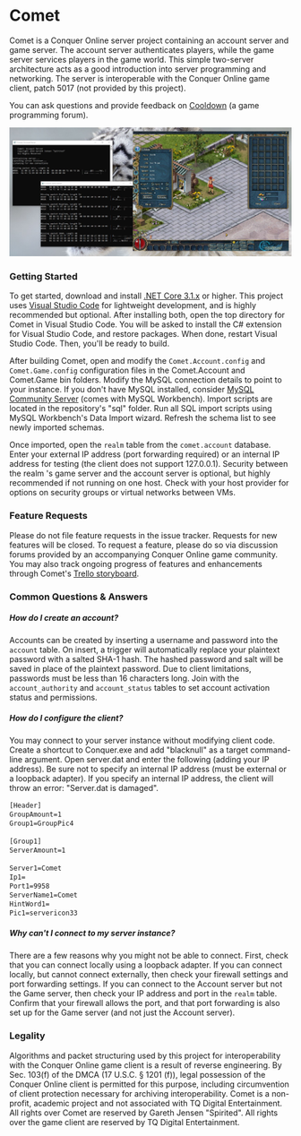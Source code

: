 # Comet
Comet is a Conquer Online server project containing an account server and game server. The account server authenticates players, while the game server services players in the game world. This simple two-server architecture acts as a good introduction into server programming and networking. The server is interoperable with the Conquer Online game client, patch 5017 (not provided by this project). 

You can ask questions and provide feedback on [Cooldown](https://cooldown.io/topic/32-comet-open-source-conquer-online-server/) (a game programming forum).

![Example Picture](/img/example.jpg)

### Getting Started
To get started, download and install [.NET Core 3.1.x](https://dotnet.microsoft.com/download/dotnet-core/3.1) or higher. This project uses [Visual Studio Code](https://code.visualstudio.com/) for lightweight development, and is highly recommended but optional. After installing both, open the top directory for Comet in Visual Studio Code. You will be asked to install the C# extension for Visual Studio Code, and restore packages. When done, restart Visual Studio Code. Then, you'll be ready to build.

After building Comet, open and modify the `Comet.Account.config` and `Comet.Game.config` configuration files in the Comet.Account and Comet.Game bin folders. Modify the MySQL connection details to point to your instance. If you don't have MySQL installed, consider [MySQL Community Server](https://dev.mysql.com/downloads/mysql/) (comes with MySQL Workbench). Import scripts are located in the repository's "sql" folder. Run all SQL import scripts using MySQL Workbench's Data Import wizard. Refresh the schema list to see newly imported schemas. 

Once imported, open the `realm` table from the `comet.account` database. Enter your external IP address (port forwarding required) or an internal IP address for testing (the client does not support 127.0.0.1). Security between the realm 's game server and the account server is optional, but highly recommended if not running on one host. Check with your host provider for options on security groups or virtual networks between VMs.

### Feature Requests

Please do not file feature requests in the issue tracker. Requests for new features will be closed. To request a feature, please do so via discussion forums provided by an accompanying Conquer Online game community. You may also track ongoing progress of features and enhancements through Comet's [Trello storyboard](https://trello.com/b/tb8ChBlF/comet). 

### Common Questions & Answers

##### How do I create an account?

Accounts can be created by inserting a username and password into the `account` table. On insert, a trigger will automatically replace your plaintext password with a salted SHA-1 hash. The hashed password and salt will be saved in place of the plaintext password. Due to client limitations, passwords must be less than 16 characters long. Join with the `account_authority` and `account_status` tables to set account activation status and permissions.

##### How do I configure the client?

You may connect to your server instance without modifying client code. Create a shortcut to Conquer.exe and add "blacknull" as a target command-line argument. Open server.dat and enter the following (adding your IP address). Be sure not to specify an internal IP address (must be external or a loopback adapter). If you specify an internal IP address, the client will throw an error: "Server.dat is damaged".

```
[Header]
GroupAmount=1
Group1=GroupPic4

[Group1]
ServerAmount=1

Server1=Comet
Ip1=
Port1=9958
ServerName1=Comet
HintWord1= 
Pic1=servericon33
```

##### Why can't I connect to my server instance?

There are a few reasons why you might not be able to connect. First, check that you can connect locally using a loopback adapter. If you can connect locally, but cannot connect externally, then check your firewall settings and port forwarding settings. If you can connect to the Account server but not the Game server, then check your IP address and port in the `realm` table. Confirm that your firewall allows the port, and that port forwarding is also set up for the Game server (and not just the Account server).

### Legality

Algorithms and packet structuring used by this project for interoperability with the Conquer Online game client is a result of reverse engineering. By Sec. 103(f) of the DMCA (17 U.S.C. § 1201 (f)), legal possession of the Conquer Online client is permitted for this purpose, including circumvention of client protection necessary for archiving interoperability. Comet is a non-profit, academic project and not associated with TQ Digital Entertainment. All rights over Comet are reserved by Gareth Jensen "Spirited". All rights over the game client are reserved by TQ Digital Entertainment.